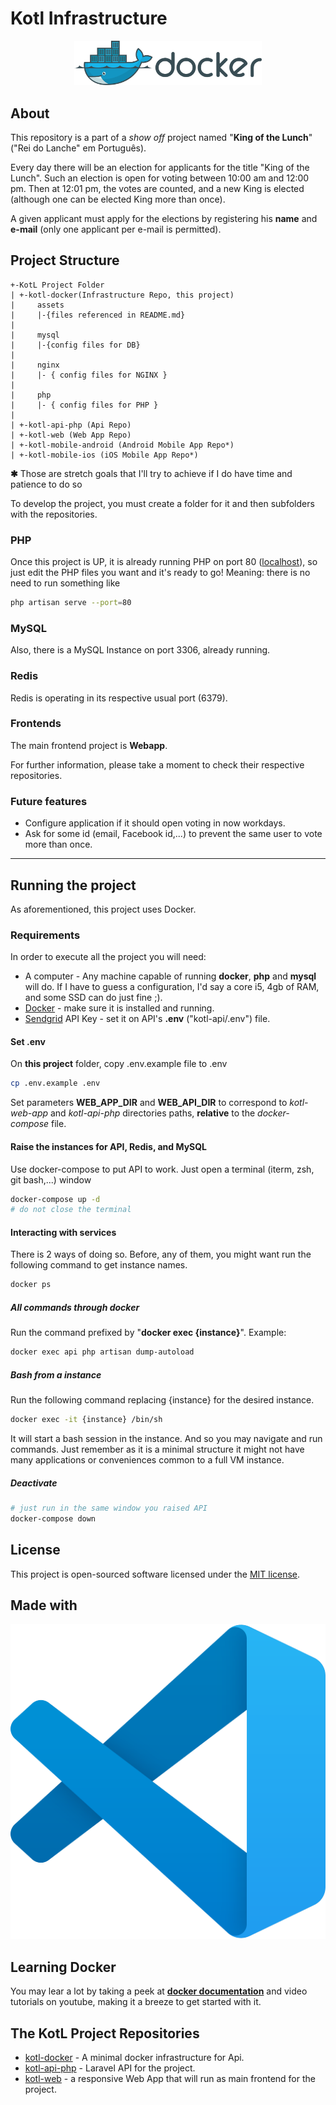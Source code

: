 # Kotl Infrastructure

<p align="center"><img src="assets/docker_logo.svg" width="300" alt="This project uses Docker" /></p>

## About

This repository is a part of a _show off_ project named "**King of the Lunch**"
("Rei do Lanche" em Português).

Every day there will be an election for applicants for the title "King of the Lunch". Such an election is open for voting between 10:00 am and 12:00 pm. Then at 12:01 pm, the votes are counted, and a new King is elected (although one can be elected King more than once).

A given applicant must apply for the elections by registering his **name** and **e-mail** (only one applicant per e-mail is permitted).

## Project Structure

```
+-KotL Project Folder
| +-kotl-docker(Infrastructure Repo, this project)
|     assets
|     |-{files referenced in README.md}
|
|     mysql
|     |-{config files for DB}
|
|     nginx
|     |- { config files for NGINX }
|
|     php
|     |- { config files for PHP }
|
| +-kotl-api-php (Api Repo)
| +-kotl-web (Web App Repo)
| +-kotl-mobile-android (Android Mobile App Repo*)
| +-kotl-mobile-ios (iOS Mobile App Repo*)
```

**✱** Those are stretch goals that I'll try to achieve if I do have time and patience to do so

To develop the project, you must create a folder for it and then subfolders with the repositories.

### PHP
Once this project is UP, it is already running PHP on port 80 ([localhost](http://localhost)), so just edit the PHP files you want and it's ready to go! Meaning: there is no need to run something like 

```bash
php artisan serve --port=80
```

### MySQL

Also, there is a MySQL Instance on port 3306, already running.

### Redis

Redis is operating in its respective usual port (6379).

### Frontends

The main frontend project is **Webapp**.

For further information, please take a moment to check their respective repositories.

### Future features

* Configure application if it should open voting in now workdays.
* Ask for some id (email, Facebook id,...) to prevent the same user to vote more than once.

---

## Running the project

As aforementioned, this project uses Docker.

### Requirements

In order to execute all the project you will need:

* A computer - Any machine capable of running **docker**, **php** and **mysql** will do. If I have to guess a configuration, I'd say a core i5, 4gb of RAM, and some SSD can do just fine ;).
* [Docker](https://docs.docker.com/) - make sure it is installed and running.
* [Sendgrid](https://sendgrid.com/docs/api-reference) API Key - set it on API's **.env** ("kotl-api/.env") file.

#### Set .env

On **this project** folder, copy .env.example file to .env

```bash
cp .env.example .env
```

Set parameters **WEB_APP_DIR** and **WEB_API_DIR** to correspond to *kotl-web-app* and *kotl-api-php* directories paths, **relative** to the *docker-compose* file.

#### Raise the instances for API, Redis, and MySQL

Use docker-compose to put API to work.
Just open a terminal (iterm, zsh, git bash,...) window

```bash
docker-compose up -d
# do not close the terminal
```
#### Interacting with services

There is 2 ways of doing so.
Before, any of them, you might want run the following command to get instance names.

```bash
docker ps
```

##### All commands through docker

Run the command prefixed by "**docker exec {instance}**". Example:

```bash
docker exec api php artisan dump-autoload
```

##### Bash from a instance

Run the following command replacing {instance} for the desired instance.

```bash
docker exec -it {instance} /bin/sh
```

It will start a bash session in the instance.
And so you may navigate and run commands.
Just remember as it is a minimal structure it might not have many applications or conveniences common to a full VM instance.

##### Deactivate

```bash
# just run in the same window you raised API
docker-compose down
```


## License

This project is open-sourced software licensed under the [MIT license](https://opensource.org/licenses/MIT).

## Made with

[![vscode][1]][2]

[1]: assets/vscode_icon.svg
[2]: https://code.visualstudio.com/ "Get VSCode"

## Learning Docker

You may lear a lot by taking a peek at **[docker documentation](https://docs.docker.com/)** and video tutorials on youtube, making it a breeze to get started with it.

## The KotL Project Repositories

* [kotl-docker](https://github.com/fabricioyukio/kotl-docker) - A minimal docker infrastructure for Api.
* [kotl-api-php](https://github.com/fabricioyukio/kotl-api-php) - Laravel API for the project.
* [kotl-web](https://github.com/fabricioyukio/kotl-web) - a responsive Web App that will run as main frontend for the project.
